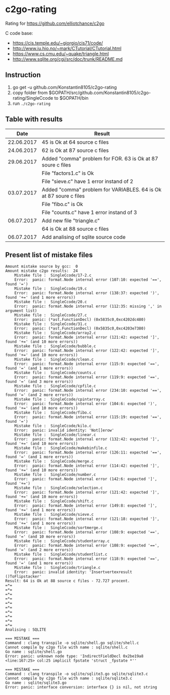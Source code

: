 # c2go-rating
Rating for https://github.com/elliotchance/c2go

C code base:
* https://cis.temple.edu/~giorgio/cis71/code/
* http://www.iu.hio.no/~mark/CTutorial/CTutorial.html
* https://www.cs.cmu.edu/~quake/triangle.html
* http://www.sqlite.org/cgi/src/doc/trunk/README.md

## Instruction
1.	go get -u github.com/Konstantin8105/c2go-rating
2.	copy folder from $GOPATH/src/github.com/Konstantin8105/c2go-rating/SingleCcode to $GOPATH/bin
3.	run `./c2go-rating`

## Table with results

| Date | Result |
|---|---|
| 22.06.2017 | 45 is Ok at 64 source c files |
| 24.06.2017 | 62 is Ok at 87 source c files |
| 29.06.2017 | Added "comma" problem for FOR. 63 is Ok at 87 soure c files | 
|   | File "factors1.c" is Ok |
|   | File "sieve.c" have 1 error instand of 2 |
| 03.07.2017 | Added "comma" problem for VARIABLES. 64 is Ok at 87 soure c files | 
|   | File "fibo.c" is Ok |
|   | File "counts.c" have 1 error instand of 3 |
| 06.07.2017 | Add new file "triangle.c" |
|   | 64 is Ok at 88 source c files |
| 06.07.2017 | Add analising of sqlite source code |


## Present list of mistake files

```
Amount mistake source by gcc:  0
Amount mistake c2go results:  24
	Mistake file :  SingleCcode/17-2.c
	Error:  panic: format.Node internal error (107:10: expected '==', found '=')
	Mistake file :  SingleCcode/19.c
	Error:  panic: format.Node internal error (138:37: expected ')', found '+=' (and 1 more errors))
	Mistake file :  SingleCcode/20.c
	Error:  panic: format.Node internal error (112:35: missing ',' in argument list)
	Mistake file :  SingleCcode/27.c
	Error:  panic: (*ast.FunctionDecl) (0x5835c0,0xc4202dc480)
	Mistake file :  SingleCcode/31.c
	Error:  panic: (*ast.FunctionDecl) (0x5835c0,0xc4203e7380)
	Mistake file :  SingleCcode/array2.c
	Error:  panic: format.Node internal error (121:42: expected ']', found '+=' (and 10 more errors))
	Mistake file :  SingleCcode/bubble.c
	Error:  panic: format.Node internal error (122:42: expected ']', found '+=' (and 10 more errors))
	Mistake file :  SingleCcode/clean.c
	Error:  panic: format.Node internal error (115:9: expected '==', found '=' (and 1 more errors))
	Mistake file :  SingleCcode/counts.c
	Error:  panic: format.Node internal error (119:9: expected '==', found '=' (and 3 more errors))
	Mistake file :  SingleCcode/cpfile.c
	Error:  panic: format.Node internal error (234:10: expected '==', found '=' (and 2 more errors))
	Mistake file :  SingleCcode/cpintarray.c
	Error:  panic: format.Node internal error (104:6: expected ')', found '+=' (and 10 more errors))
	Mistake file :  SingleCcode/fibo.c
	Error:  panic: format.Node internal error (115:19: expected '==', found '=')
	Mistake file :  SingleCcode/kilo.c
	Error:  panic: invalid identity: 'Not[]erow'
	Mistake file :  SingleCcode/linear.c
	Error:  panic: format.Node internal error (132:42: expected ']', found '+=' (and 10 more errors))
	Mistake file :  SingleCcode/makebinfile.c
	Error:  panic: format.Node internal error (126:11: expected '==', found '=' (and 1 more errors))
	Mistake file :  SingleCcode/merge.c
	Error:  panic: format.Node internal error (114:42: expected ']', found '+=' (and 10 more errors))
	Mistake file :  SingleCcode/number.c
	Error:  panic: format.Node internal error (142:6: expected ']', found '+=')
	Mistake file :  SingleCcode/selection.c
	Error:  panic: format.Node internal error (121:42: expected ']', found '+=' (and 10 more errors))
	Mistake file :  SingleCcode/shift.c
	Error:  panic: format.Node internal error (149:8: expected ']', found '+=' (and 1 more errors))
	Mistake file :  SingleCcode/sieve.c
	Error:  panic: format.Node internal error (121:18: expected ']', found '+=' (and 1 more errors))
	Mistake file :  SingleCcode/sortmerge.c
	Error:  panic: format.Node internal error (108:9: expected '==', found '=' (and 10 more errors))
	Mistake file :  SingleCcode/studentarray.c
	Error:  panic: format.Node internal error (108:9: expected '==', found '=' (and 2 more errors))
	Mistake file :  SingleCcode/studentlist.c
	Error:  panic: format.Node internal error (118:9: expected '==', found '=' (and 1 more errors))
	Mistake file :  SingleCcode/triangle.c
	Error:  panic: invalid identity: 'Insertvertexresult ()ToFlipstacker'
Result: 64 is Ok at 88 source c files - 72.727 procent. 
=*=
=*=
=*=
=*=
=*=
=*=
=*=
=*=
=*=
=*=
Analising : SQLITE

=== MISTAKE ===
Command : clang transpile -o sqlite/shell.go sqlite/shell.c
Cannot compile by c2go file with name : sqlite/shell.c
Go name : sqlite/shell.go
Error: panic: unknown node type: 'IndirectFieldDecl 0x2be19a8 <line:167:25> col:25 implicit fpstate 'struct _fpstate *''

=== MISTAKE ===
Command : clang transpile -o sqlite/sqlite3.go sqlite/sqlite3.c
Cannot compile by c2go file with name : sqlite/sqlite3.c
Go name : sqlite/sqlite3.go
Error: panic: interface conversion: interface {} is nil, not string
```
